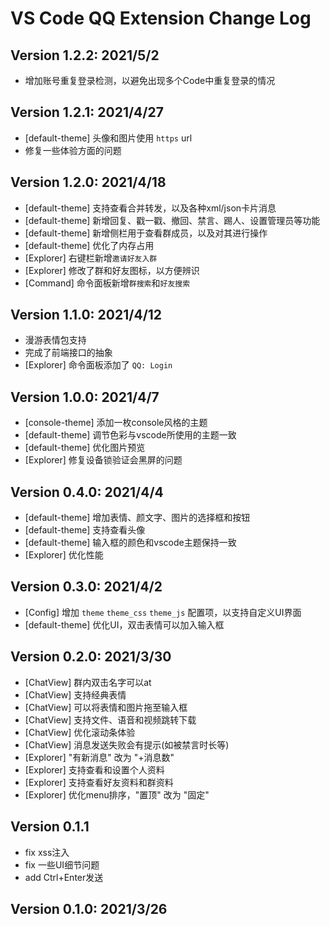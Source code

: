 # VS Code QQ Extension Change Log

## Version 1.2.2: 2021/5/2

* 增加账号重复登录检测，以避免出现多个Code中重复登录的情况

## Version 1.2.1: 2021/4/27

* [default-theme] 头像和图片使用 `https` url
* 修复一些体验方面的问题

## Version 1.2.0: 2021/4/18

* [default-theme] 支持查看合并转发，以及各种xml/json卡片消息
* [default-theme] 新增回复、戳一戳、撤回、禁言、踢人、设置管理员等功能
* [default-theme] 新增侧栏用于查看群成员，以及对其进行操作
* [default-theme] 优化了内存占用
* [Explorer] 右键栏新增`邀请好友入群`
* [Explorer] 修改了群和好友图标，以方便辨识
* [Command] 命令面板新增`群搜索`和`好友搜索`

## Version 1.1.0: 2021/4/12

* 漫游表情包支持
* 完成了前端接口的抽象
* [Explorer] 命令面板添加了 `QQ: Login`

## Version 1.0.0: 2021/4/7

* [console-theme] 添加一枚console风格的主题
* [default-theme] 调节色彩与vscode所使用的主题一致
* [default-theme] 优化图片预览
* [Explorer] 修复设备锁验证会黑屏的问题

## Version 0.4.0: 2021/4/4

* [default-theme] 增加表情、颜文字、图片的选择框和按钮
* [default-theme] 支持查看头像
* [default-theme] 输入框的颜色和vscode主题保持一致
* [Explorer] 优化性能

## Version 0.3.0: 2021/4/2

* [Config] 增加 `theme` `theme_css` `theme_js` 配置项，以支持自定义UI界面
* [default-theme] 优化UI，双击表情可以加入输入框

## Version 0.2.0: 2021/3/30

* [ChatView] 群内双击名字可以at
* [ChatView] 支持经典表情
* [ChatView] 可以将表情和图片拖至输入框
* [ChatView] 支持文件、语音和视频跳转下载
* [ChatView] 优化滚动条体验
* [ChatView] 消息发送失败会有提示(如被禁言时长等)
* [Explorer] "有新消息" 改为 "+消息数"
* [Explorer] 支持查看和设置个人资料
* [Explorer] 支持查看好友资料和群资料
* [Explorer] 优化menu排序，"置顶" 改为 "固定"

## Version 0.1.1

* fix xss注入
* fix 一些UI细节问题
* add Ctrl+Enter发送

## Version 0.1.0: 2021/3/26
